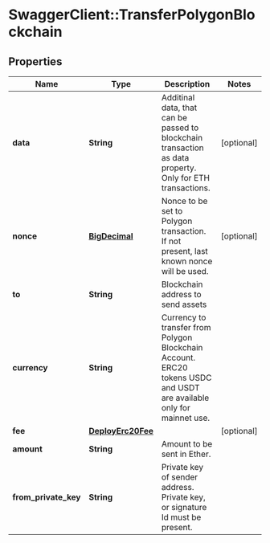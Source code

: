 # SwaggerClient::TransferPolygonBlockchain

## Properties
Name | Type | Description | Notes
------------ | ------------- | ------------- | -------------
**data** | **String** | Additinal data, that can be passed to blockchain transaction as data property. Only for ETH transactions. | [optional] 
**nonce** | [**BigDecimal**](BigDecimal.md) | Nonce to be set to Polygon transaction. If not present, last known nonce will be used. | [optional] 
**to** | **String** | Blockchain address to send assets | 
**currency** | **String** | Currency to transfer from Polygon Blockchain Account. ERC20 tokens USDC and USDT are available only for mainnet use. | 
**fee** | [**DeployErc20Fee**](DeployErc20Fee.md) |  | [optional] 
**amount** | **String** | Amount to be sent in Ether. | 
**from_private_key** | **String** | Private key of sender address. Private key, or signature Id must be present. | 

